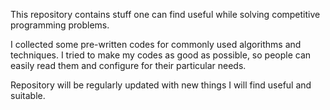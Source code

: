 This repository contains stuff one can find useful while solving competitive programming problems.

I collected some pre-written codes for commonly used algorithms and techniques.
I tried to make my codes as good as possible, so people can easily read them and configure for their particular needs.

Repository will be regularly updated with new things I will find useful and suitable.
